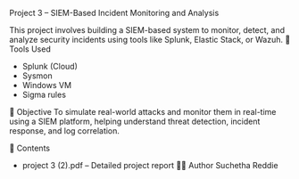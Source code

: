 Project 3 – SIEM-Based Incident Monitoring and Analysis

This project involves building a SIEM-based system to monitor, detect, and analyze security incidents using tools like Splunk, Elastic Stack, or Wazuh.
🔧 Tools Used
- Splunk (Cloud)
- Sysmon
- Windows VM
- Sigma rules

📄 Objective
To simulate real-world attacks and monitor them in real-time using a SIEM platform, helping understand threat detection, incident response, and log correlation.

📁 Contents
- project 3 (2).pdf – Detailed project report
👩‍💻 Author
Suchetha Reddie
